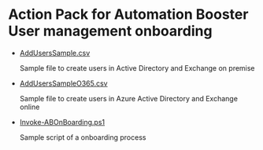 # Action Pack for Automation Booster User management onboarding

+ [AddUsersSample.csv](./AddUsersSample.csv)

  Sample file to create users in Active Directory and Exchange on premise

+ [AddUsersSampleO365.csv](./AddUsersSampleO365.csv)

  Sample file to create users in Azure Active Directory and Exchange online

+ [Invoke-ABOnBoarding.ps1](./Invoke-ABOnBoarding.ps1)

  Sample script of a onboarding process